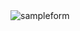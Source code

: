 
<img src="https://github.com/jaycode8/users-form/resources/blob/main/sample.png?raw=true" alt="sampleform" />
